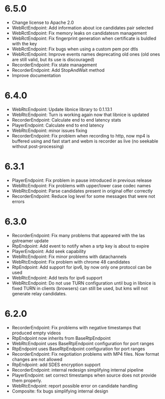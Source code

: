 6.5.0
=====

  * Change license to Apache 2.0
  * WebRctEndpoint: Add information about ice candidates pair selected
  * WebRctEndpoint: Fix memory leaks on candidatesm management
  * WebRctEndpoint: Fix fingerprint generation when certificate is buldled with the key
  * WebRctEndpoint: Fix bugs when using a custom pem por dtls
  * WebRctEndpoint: Improve events names deprecating old ones
    (old ones are still valid, but its use is discouraged)
  * RecorderEndpoint: Fix state management
  * RecorderEndpoint: Add StopAndWait method
  * Improve documentation

6.4.0
=====

  * WebRtcEndpoint: Update libnice library to 0.1.13.1
  * WebRtcEndpoint: Turn is working again now that libnice is updated
  * RecorderEndpoint: Calculate end to end latency stats
  * PlayerEndpoint: Calculate end to end latency
  * WebRtcEndpoint: minor issues fixing
  * RecorderEndpoint: Fix problem when recording to http, now mp4 is buffered
    using and fast start and webm is recorder as live (no seekable without
    post-processing)

6.3.1
=====

  * PlayerEndpoint: Fix problem in pause introduced in previous release
  * WebRtcEndpoint: Fix problems with upper/lower case codec names
  * WebRtcEndpoint: Parse candidates present in original offer correctly
  * RecorderEndpoint: Reduce log level for some messages that were not errors

6.3.0
=====

  * RecorderEndpoint: Fix many problems that appeared with the las gstreamer update
  * RtpEndpoint: Add event to notify when a srtp key is about to expire
  * PlayerEndpoint: Add seek capability
  * WebRtcEndpoint: Fix minor problems with datachannels
  * WebRtcEndpoint: Fix problem with chrome 48 candidates
  * RtpEndpoint: Add support for ipv6, by now only one protocol can be used
  * WebRtcEndpoint: Add tests for ipv6 support
  * WebRtcEndpoint: Do not use TURN configuration until bug in libnice is fixed
    TURN in clients (browsers) can still be used, but kms will not generate
    relay candidates.

6.2.0
=====

  * RecorderEndpoint: Fix problems with negative timestamps that produced empty
    videos
  * RtpEndpoint now inherits from BaseRtpEndpoint
  * WebRtcEndpoint uses BaseRtpEndpoint configuration for port ranges
  * RtpEndpoint uses BaseRtpEndpoint configuration for port ranges
  * RecorderEndpoint: Fix negotiation problems with MP4 files. Now format
    changes are not allowed
  * RtpEndpoint: add SDES encryption support
  * RecorderEndpoint: internal redesign simplifying internal pipeline
  * PlayerEndpoint: set correct timestamps when source does not provide them
    properly.
  * WebRtcEndpoint: report possible error on candidate handling
  * Composite: fix bugs simplifying internal design
